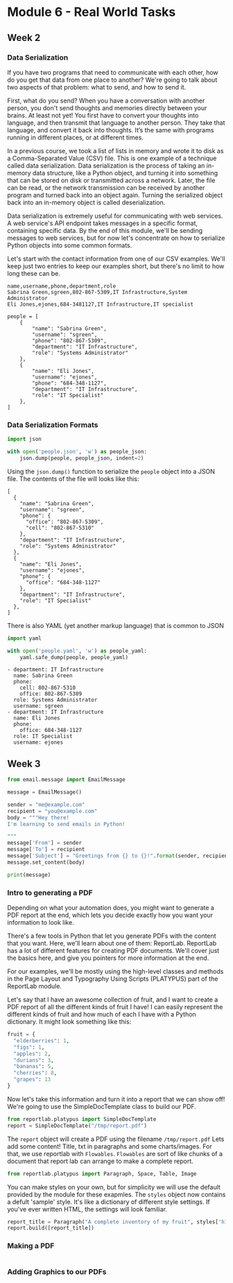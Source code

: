 # Module 6 - Real World Tasks

## Week 2

### Data Serialization

If you have two programs that need to communicate with each other, how do you get that data from one place to another? We're going to talk about two aspects of that problem: what to send, and how to send it.

First, what do you send? When you have a conversation with another person, you don't send thoughts and memories directly between your brains. At least not yet! You first have to convert your thoughts into language, and then transmit that language to another person. They take that language, and convert it back into thoughts. It’s the same with programs running in different places, or at different times.

In a previous course, we took a list of lists in memory and wrote it to disk as a Comma-Separated Value (CSV) file. This is one example of a technique called data serialization. Data serialization is the process of taking an in-memory data structure, like a Python object, and turning it into something that can be stored on disk or transmitted across a network. Later, the file can be read, or the network transmission can be received by another program and turned back into an object again. Turning the serialized object back into an in-memory object is called deserialization.

Data serialization is extremely useful for communicating with web services. A web service's API endpoint takes messages in a specific format, containing specific data. By the end of this module, we'll be sending messages to web services, but for now let's concentrate on how to serialize Python objects into some common formats.

Let's start with the contact information from one of our CSV examples. We'll keep just two entries to keep our examples short, but there's no limit to how long these can be.

```(CSV Example)
name,username,phone,department,role
Sabrina Green,sgreen,802-867-5309,IT Infrastructure,System Administrator
Eli Jones,ejones,684-3481127,IT Infrastructure,IT specialist
```

```(List of Dictionaries)
people = [
    {
        "name": "Sabrina Green",
        "username": "sgreen",
        "phone": "802-867-5309",
        "department": "IT Infrastructure",
        "role": "Systems Administrator"
    },
    {
        "name": "Eli Jones",
        "username": "ejones",
        "phone": "684-348-1127",
        "department": "IT Infrastructure",
        "role": "IT Specialist"
    },
]
```

### Data Serialization Formats

```python
import json

with open('people.json', 'w') as people_json:
    json.dump(people, people_json, indent=2)
```
Using the `json.dump()` function to serialize the `people` object into a JSON file. The contents of the file will looks like this:

```
[
  {
    "name": "Sabrina Green",
    "username": "sgreen",
    "phone": {
      "office": "802-867-5309",
      "cell": "802-867-5310"
    },
    "department": "IT Infrastructure",
    "role": "Systems Administrator"
  },
  {
    "name": "Eli Jones",
    "username": "ejones",
    "phone": {
      "office": "684-348-1127"
    },
    "department": "IT Infrastructure",
    "role": "IT Specialist"
  },
]
```

There is also YAML (yet another markup language) that is common to JSON
```python
import yaml

with open('people.yaml', 'w') as people_yaml:
    yaml.safe_dump(people, people_yaml)
```
```
- department: IT Infrastructure
  name: Sabrina Green
  phone:
    cell: 802-867-5310
    office: 802-867-5309
  role: Systems Administrator
  username: sgreen
- department: IT Infrastructure
  name: Eli Jones
  phone:
    office: 684-348-1127
  role: IT Specialist
  username: ejones
```


## Week 3

```python
from email.message import EmailMessage

message = EmailMessage()

sender = "me@example.com"
recipient = "you@example.com"
body = """Hey there!
I'm learning to send emails in Python!

"""
message['From'] = sender
message['To'] = recipient
message['Subject'] = "Greetings from {} to {}!".format(sender, recipient)
message.set_content(body)

print(message)
```

### Intro to generating a PDF

Depending on what your automation does, you might want to generate a PDF report at the end, which lets you decide exactly how you want your information to look like.

There's a few tools in Python that let you generate PDFs with the content that you want. Here, we'll learn about one of them: ReportLab. ReportLab has a lot of different features for creating PDF documents. We'll cover just the basics here, and give you pointers for more information at the end.

For our examples, we'll be mostly using the high-level classes and methods in the Page Layout and Typography Using Scripts (PLATYPUS) part of the ReportLab module.

Let's say that I have an awesome collection of fruit, and I want to create a PDF report of all the different kinds of fruit I have! I can easily represent the different kinds of fruit and how much of each I have with a Python dictionary. It might look something like this:

```python
fruit = {
  "elderberries": 1,
  "figs": 1,
  "apples": 2,
  "durians": 3,
  "bananas": 5,
  "cherries": 8,
  "grapes": 13
}
```
Now let's take this information and turn it into a report that we can show off! We're going to use the SimpleDocTemplate class to build our PDF.

```python
from reportlab.platypus import SimpleDocTemplate
report = SimpleDocTemplate("/tmp/report.pdf")
```
The `report` object will create a PDF using the filename `/tmp/report.pdf`
Lets add some content! Title, txt in paragraphs and some charts/images. For that, we use reportlab with `Flowables`. `Flowables` are sort of like chunks of a document that report lab can arrange to make a complete report.

```python
from reportlab.platypus import Paragraph, Space, Table, Image
```

You can make styles on your own, but for simplicity we will use the default provided by the module for these exapmles. The `styles` object now contains a defult 'sample' style. It's like a dictionary of different style settings. If you've ever written HTML, the settings will look familiar.

```python
report_title = Paragraph("A complete inventory of my fruit", styles['h1'])
report.build([report_title])
```

### Making a PDF

```python

```

### Adding Graphics to our PDFs

```python

```